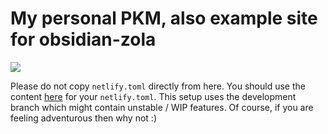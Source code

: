 # My personal PKM, also example site for obsidian-zola

![](https://img.shields.io/netlify/eb907b75-43df-4dbb-a22b-a7b4cea7332d)

Please do not copy `netlify.toml` directly from here. You should use the content [here](https://github.com/nachinolkar/obsidian-zola/blob/main/netlify.example.toml) for your `netlify.toml`. This setup uses the development branch which might contain unstable / WIP features. Of course, if you are feeling adventurous then why not :)
